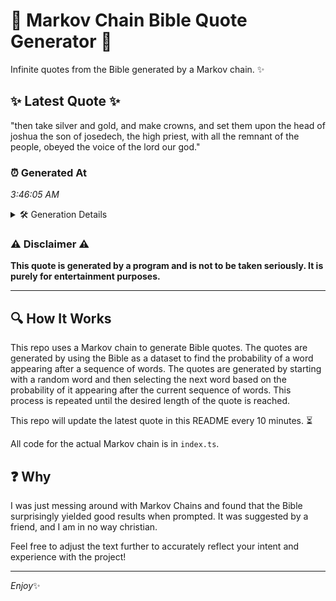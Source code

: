 # 📖 Markov Chain Bible Quote Generator 📖

Infinite quotes from the Bible generated by a Markov chain. ✨

## ✨ Latest Quote ✨
"then take silver and gold, and make crowns, and set them upon the head of joshua the son of josedech, the high priest, with all the remnant of the people, obeyed the voice of the lord our god."

### ⏰ Generated At
*3:46:05 AM*

<details>
    <summary>🛠️ Generation Details</summary>
    <p>
        <strong>🌱 Seed:</strong> then<br>
        <strong>🔄 Iterations:</strong> 37<br>
        <strong>📜 Context History:</strong><br>[ then ]: take<br>[ then, take ]: silver<br>[ then, take, silver ]: and<br>[ then, take, silver, and ]: gold,<br>[ then, take, silver, and, gold, ]: and<br>[ then, take, silver, and, gold,, and ]: make<br>[ take, silver, and, gold,, and, make ]: crowns,<br>[ silver, and, gold,, and, make, crowns, ]: and<br>[ and, gold,, and, make, crowns,, and ]: set<br>[ gold,, and, make, crowns,, and, set ]: them<br>[ and, make, crowns,, and, set, them ]: upon<br>[ make, crowns,, and, set, them, upon ]: the<br>[ crowns,, and, set, them, upon, the ]: head<br>[ and, set, them, upon, the, head ]: of<br>[ set, them, upon, the, head, of ]: joshua<br>[ them, upon, the, head, of, joshua ]: the<br>[ upon, the, head, of, joshua, the ]: son<br>[ the, head, of, joshua, the, son ]: of<br>[ head, of, joshua, the, son, of ]: josedech,<br>[ of, joshua, the, son, of, josedech, ]: the<br>[ joshua, the, son, of, josedech,, the ]: high<br>[ the, son, of, josedech,, the, high ]: priest,<br>[ son, of, josedech,, the, high, priest, ]: with<br>[ of, josedech,, the, high, priest,, with ]: all<br>[ josedech,, the, high, priest,, with, all ]: the<br>[ the, high, priest,, with, all, the ]: remnant<br>[ high, priest,, with, all, the, remnant ]: of<br>[ priest,, with, all, the, remnant, of ]: the<br>[ with, all, the, remnant, of, the ]: people,<br>[ all, the, remnant, of, the, people, ]: obeyed<br>[ the, remnant, of, the, people,, obeyed ]: the<br>[ remnant, of, the, people,, obeyed, the ]: voice<br>[ of, the, people,, obeyed, the, voice ]: of<br>[ the, people,, obeyed, the, voice, of ]: the<br>[ people,, obeyed, the, voice, of, the ]: lord<br>[ obeyed, the, voice, of, the, lord ]: our<br>[ the, voice, of, the, lord, our ]: god.<br>
    </p>
</details>

### ⚠️ Disclaimer ⚠️
**This quote is generated by a program and is not to be taken seriously. It is purely for entertainment purposes.**

---

## 🔍 How It Works

This repo uses a Markov chain to generate Bible quotes. The quotes are generated by using the Bible as a dataset to find the probability of a word appearing after a sequence of words. The quotes are generated by starting with a random word and then selecting the next word based on the probability of it appearing after the current sequence of words. This process is repeated until the desired length of the quote is reached.

This repo will update the latest quote in this README every 10 minutes. ⏳

All code for the actual Markov chain is in `index.ts`.

## ❓ Why

I was just messing around with Markov Chains and found that the Bible surprisingly yielded good results when prompted. 
It was suggested by a friend, and I am in no way christian.

Feel free to adjust the text further to accurately reflect your intent and experience with the project!

---

*Enjoy*✨
